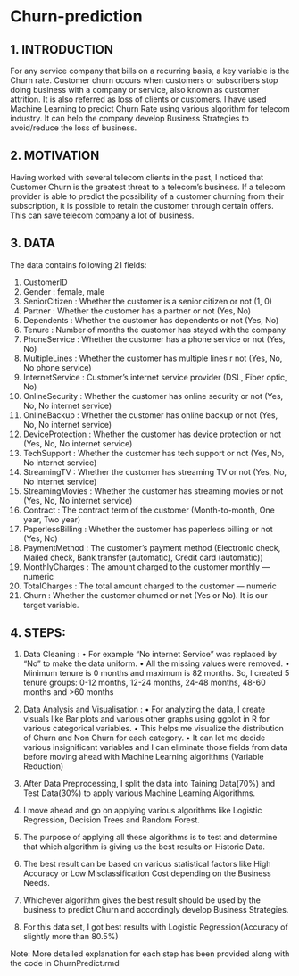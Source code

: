 # Churn-prediction

## 1. INTRODUCTION

For any service company that bills on a recurring basis, a key variable is the Churn rate. Customer churn occurs when customers or subscribers stop doing business with a company or service, also known as customer attrition. It is also referred as loss of clients or customers. I have used Machine Learning to predict Churn Rate using various algorithm for telecom industry. It can help the company develop Business Strategies to avoid/reduce the loss of business.

## 2. MOTIVATION

Having worked with several telecom clients in the past, I noticed that Customer Churn is the greatest threat to a  telecom’s business. If a telecom provider is able to predict the possibility of a customer churning from their subscription, it is possible to retain the customer through certain offers. This can save telecom company a lot of business.

## 3. DATA

The data contains following 21 fields:
1. CustomerID
2. Gender : female, male
3. SeniorCitizen  : Whether the customer is a senior citizen or not (1, 0)
4. Partner : Whether the customer has a partner or not (Yes, No)
5. Dependents : Whether the customer has dependents or not (Yes, No)
6. Tenure : Number of months the customer has stayed with the company
7. PhoneService  : Whether the customer has a phone service or not (Yes, No)
8. MultipleLines  : Whether the customer has multiple lines r not (Yes, No, No phone service)
9. InternetService : Customer’s internet service provider (DSL, Fiber optic, No)
10. OnlineSecurity  : Whether the customer has online security or not (Yes, No, No internet service)
11. OnlineBackup : Whether the customer has online backup or not (Yes, No, No internet service)
12. DeviceProtection : Whether the customer has device protection or not (Yes, No, No internet service)
13. TechSupport  : Whether the customer has tech support or not (Yes, No, No internet service)
14. StreamingTV  : Whether the customer has streaming TV or not (Yes, No, No internet service)
15. StreamingMovies : Whether the customer has streaming movies or not (Yes, No, No internet service)
16. Contract : The contract term of the customer (Month-to-month, One year, Two year)
17. PaperlessBilling : Whether the customer has paperless billing or not (Yes, No)
18. PaymentMethod : The customer’s payment method (Electronic check, Mailed check, Bank transfer (automatic), Credit card (automatic))
19. MonthlyCharges : The amount charged to the customer monthly — numeric 
20. TotalCharges : The total amount charged to the customer — numeric
21. Churn : Whether the customer churned or not (Yes or No). It is our target variable.

## 4. STEPS:

1)	Data Cleaning  :
•	 For example “No internet Service” was replaced by “No” to make the data uniform.
•	 All the missing values were removed. 
•	 Minimum tenure is 0 months and maximum is 82 months. So, I created 5 tenure groups:
   0-12 months, 12-24 months, 24-48 months, 48-60 months and >60 months

2)	Data Analysis and Visualisation :
•	 For analyzing the data, I create visuals like Bar plots and various other graphs using ggplot in R for various categorical variables. 
•	 This helps me visualize the distribution of Churn and Non Churn for each category. 
•	 It can let me decide various insignificant variables and I can eliminate those fields from data before moving ahead with Machine     Learning algorithms (Variable Reduction)

3)	After Data Preprocessing, I split the data into Taining Data(70%) and Test Data(30%) to apply various Machine Learning Algorithms.
4)	I move ahead and go on applying various algorithms like Logistic Regression, Decision Trees and Random Forest.
5)	The purpose of applying all these algorithms is to test and determine that which algorithm is giving us the best results on Historic Data. 
6)	The best result can be based on various statistical factors like  High Accuracy or Low Misclassification Cost depending on the Business Needs.
7)	Whichever algorithm gives the best result should be used by the business to predict Churn and accordingly develop Business Strategies. 
8) For this data set, I got best results with Logistic Regression(Accuracy of slightly more than 80.5%)

Note: More detailed explanation for each step has been provided along with the code in ChurnPredict.rmd




